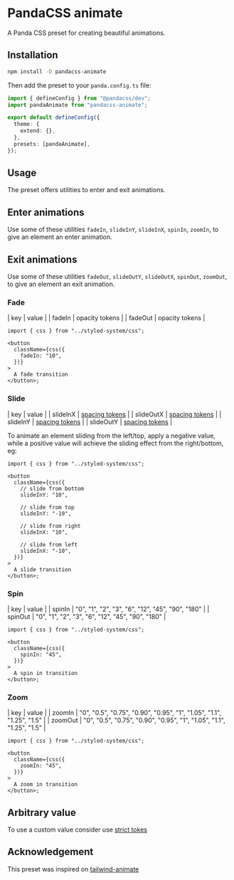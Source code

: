 # PandaCSS animate

A Panda CSS preset for creating beautiful animations.

## Installation

```sh
npm install -D pandacss-animate
```

Then add the preset to your `panda.config.ts` file:

```ts
import { defineConfig } from "@pandacss/dev";
import pandaAnimate from "pandacss-animate";

export default defineConfig({
  theme: {
    extend: {},
  },
  presets: [pandaAnimate],
});
```

## Usage

The preset offers utilities to enter and exit animations.

## Enter animations

Use some of these utilities `fadeIn`, `slideInY`, `slideInX`, `spinIn`, `zoomIn`, to give an element an enter animation.

## Exit animations

Use some of these utilities `fadeOut`, `slideOutY`, `slideOutX`, `spinOut`, `zoomOut`, to give an element an exit animation.

### Fade

| key | value |
| fadeIn | opacity tokens |
| fadeOut | opacity tokens |

```tsx
import { css } from "../styled-system/css";

<button
  className={css({
    fadeIn: "10",
  })}
>
  A fade transition
</button>;
```

### Slide

| key | value |
| slideInX | [spacing tokens](https://panda-css.com/docs/customization/theme#spacing) |
| slideOutX | [spacing tokens](https://panda-css.com/docs/customization/theme#spacing) |
| slideInY | [spacing tokens](https://panda-css.com/docs/customization/theme#spacing) |
| slideOutY | [spacing tokens](https://panda-css.com/docs/customization/theme#spacing) |

To animate an element sliding from the left/top, apply a negative value, while a positive value will achieve the sliding effect from the right/bottom, eg:

```tsx
import { css } from "../styled-system/css";

<button
  className={css({
    // slide from bottom
    slideInY: "10",

    // slide from top
    slideInY: "-10",

    // slide from right
    slideInX: "10",

    // slide from left
    slideInX: "-10",
  })}
>
  A slide transition
</button>;
```

### Spin

| key | value |
| spinIn | "0", "1", "2", "3", "6", "12", "45", "90", "180" |
| spinOut | "0", "1", "2", "3", "6", "12", "45", "90", "180" |

```tsx
import { css } from "../styled-system/css";

<button
  className={css({
    spinIn: "45",
  })}
>
  A spin in transition
</button>;
```

### Zoom

| key | value |
| zoomIn | "0", "0.5", "0.75", "0.90", "0.95", "1", "1.05", "1.1", "1.25", "1.5" |
| zoomOut | "0", "0.5", "0.75", "0.90", "0.95", "1", "1.05", "1.1", "1.25", "1.5" |

```tsx
import { css } from "../styled-system/css";

<button
  className={css({
    zoomIn: "45",
  })}
>
  A zoom in transition
</button>;
```

## Arbitrary value

To use a custom value consider use [strict tokes](https://panda-css.com/docs/concepts/writing-styles#stricttokens)

## Acknowledgement

This preset was inspired on [tailwind-animate](https://github.com/jamiebuilds/tailwindcss-animate)
